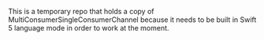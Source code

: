 This is a temporary repo that holds a copy of MultiConsumerSingleConsumerChannel because it needs to be built in Swift 5 language mode in order to work at the moment.
